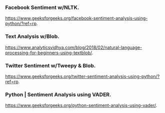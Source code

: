 ### Facebook Sentiment w/NLTK. 
https://www.geeksforgeeks.org/facebook-sentiment-analysis-using-python/?ref=rp. 
  
### Text Analysis w/Blob. 
https://www.analyticsvidhya.com/blog/2018/02/natural-language-processing-for-beginners-using-textblob/. 
  
### Twitter Sentiment w/Tweepy & Blob. 
https://www.geeksforgeeks.org/twitter-sentiment-analysis-using-python/?ref=rp. 
  
### Python | Sentiment Analysis using VADER. 
https://www.geeksforgeeks.org/python-sentiment-analysis-using-vader/. 


